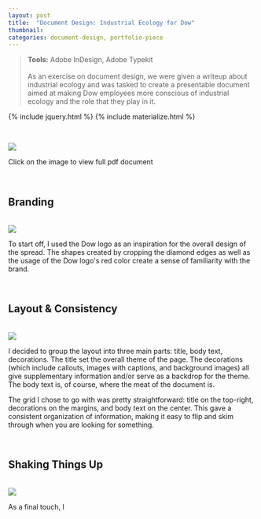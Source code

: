```yaml
---
layout: post
title:  "Document Design: Industrial Ecology for Dow"
thumbnail:
categories: document-design, portfolio-piece
---
```

> **Tools:** Adobe InDesign, Adobe Typekit <br/> <br/> As an exercise on document design, we were given a writeup about industrial ecology and was tasked to create a presentable document aimed at making Dow employees more conscious of industrial ecology and the role that they play in it.

{% include jquery.html %}
{% include materialize.html %}

<br/>

<a href="{{site.url}}/assets/industrial-ecology/industrial-ecology.pdf"><img class="post-image-large" src="{{site.ur.}}/images/posts/main/industrial-ecology/cover.png"/></a>

<p class="post-image-caption">Click on the image to view full pdf document</p>

<br/>

## Branding

<br/>

<img class="post-image-large materialboxed responsive-img" src="{{site.ur.}}/images/posts/main/industrial-ecology/building-branding.png"/>

To start off, I used the Dow logo as an inspiration for the overall design of the spread. The shapes created by cropping the diamond edges as well as the usage of the Dow logo's red color create a sense of familiarity with the brand.

<br/>

## Layout & Consistency

<br/>

<img class="post-image-large materialboxed responsive-img" src="{{site.ur.}}/images/posts/main/industrial-ecology/being-consistent.png"/>

I decided to group the layout into three main parts: title, body text, decorations. The title set the overall theme of the page. The decorations (which include callouts, images with captions, and background images) all give supplementary information and/or serve as a backdrop for the theme. The body text is, of course, where the meat of the document is.

The grid I chose to go with was pretty straightforward: title on the top-right, decorations on the margins, and body text on the center. This gave a consistent organization of information, making it easy to flip and skim through when you are looking for something.

<br/>

## Shaking Things Up

<br/>

<img class="post-image-large materialboxed responsive-img" src="{{site.ur.}}/images/posts/main/industrial-ecology/shaking-things-up.png"/>

As a final touch, I
